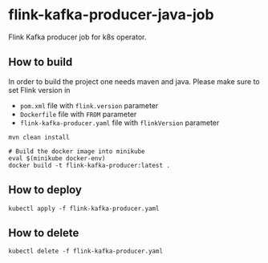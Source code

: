 # flink-kafka-producer-java-job

Flink Kafka producer job for k8s operator.

## How to build
In order to build the project one needs maven and java.
Please make sure to set Flink version in
* `pom.xml` file with `flink.version` parameter
* `Dockerfile` file with `FROM` parameter
* `flink-kafka-producer.yaml` file with `flinkVersion` parameter
```
mvn clean install

# Build the docker image into minikube
eval $(minikube docker-env)
docker build -t flink-kafka-producer:latest .
```

## How to deploy
```
kubectl apply -f flink-kafka-producer.yaml
```

## How to delete
```
kubectl delete -f flink-kafka-producer.yaml
```
